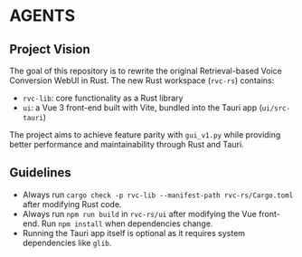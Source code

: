 # AGENTS

## Project Vision
The goal of this repository is to rewrite the original Retrieval-based Voice Conversion WebUI in Rust. The new Rust workspace (`rvc-rs`) contains:

- `rvc-lib`: core functionality as a Rust library
- `ui`: a Vue 3 front-end built with Vite, bundled into the Tauri app (`ui/src-tauri`)

The project aims to achieve feature parity with `gui_v1.py` while providing better performance and maintainability through Rust and Tauri.

## Guidelines
- Always run `cargo check -p rvc-lib --manifest-path rvc-rs/Cargo.toml` after modifying Rust code.
- Always run `npm run build` in `rvc-rs/ui` after modifying the Vue front-end. Run `npm install` when dependencies change.
- Running the Tauri app itself is optional as it requires system dependencies like `glib`.
